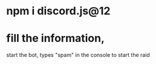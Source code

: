 # npm i discord.js@12

# fill the information,
 start the bot,
 types "spam" in the console to start the raid
